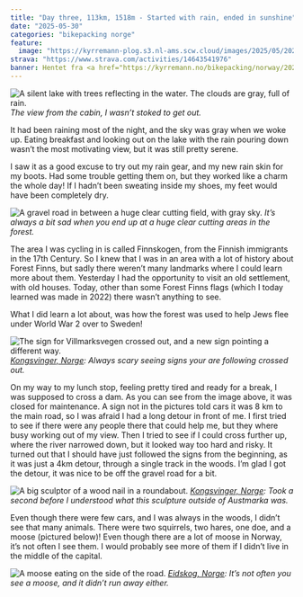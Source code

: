 ```yaml
---
title: "Day three, 113km, 1518m - Started with rain, ended in sunshine"
date: "2025-05-30"
categories: "bikepacking norge"
feature:
  image: "https://kyrremann-plog.s3.nl-ams.scw.cloud/images/2025/05/20250530_094724.jpg"
strava: "https://www.strava.com/activities/14643541976"
banner: Hentet fra <a href="https://kyrremann.no/bikepacking/norway/2025/villmarksvegen">kyrremann.no/bikepacking</a>
---
```


![A silent lake with trees reflecting in the water. The clouds are gray, full of rain.](https://kyrremann-plog.s3.nl-ams.scw.cloud/images/2025/05/20250530_094724.jpg)
*The view from the cabin, I wasn’t stoked to get out.*

It had been raining most of the night, and the sky was gray when we woke up. Eating breakfast and looking out on the lake with the rain pouring down wasn’t the most motivating view, but it was still pretty serene.

I saw it as a good excuse to try out my rain gear, and my new rain skin for my boots. Had some trouble getting them on, but they worked like a charm the whole day! If I hadn’t been sweating inside my shoes, my feet would have been completely dry.

![A gravel road in between a huge clear cutting field, with gray sky.](https://kyrremann-plog.s3.nl-ams.scw.cloud/images/2025/05/20250530_104720.jpg)
*It’s always a bit sad when you end up at a huge clear cutting areas in the forest.*

The area I was cycling in is called Finnskogen, from the Finnish immigrants in the 17th Century. So I knew that I was in an area with a lot of history about Forest Finns, but sadly there weren’t many landmarks where I could learn more about them. Yesterday I had the opportunity to visit an old settlement, with old houses. Today, other than some Forest Finns flags (which I today learned was made in 2022) there wasn’t anything to see.

What I did learn a lot about, was how the forest was used to help Jews flee under World War 2 over to Sweden!

![The sign for Villmarksvegen crossed out, and a new sign pointing a different way.](https://kyrremann-plog.s3.nl-ams.scw.cloud/images/2025/05/20250530_124949.jpg)
*[Kongsvinger, Norge](https://www.google.com/maps/place/60.1442564,12.4201361): Always scary seeing signs your are following crossed out.*

On my way to my lunch stop, feeling pretty tired and ready for a break, I was supposed to cross a dam. As you can see from the image above, it was closed for maintenance. A sign not in the pictures told cars it was 8 km to the main road, so I was afraid I had a long detour in front of me. I first tried to see if there were any people there that could help me, but they where busy working out of my view. Then I tried to see if I could cross further up, where the river narrowed down, but it looked way too hard and risky. It turned out that I should have just followed the signs from the beginning, as it was just a 4km detour, through a single track in the woods. I’m glad I got the detour, it was nice to be off the gravel road for a bit.

![A big sculptor of a wood nail in a roundabout.](https://kyrremann-plog.s3.nl-ams.scw.cloud/images/2025/05/20250530_135621.jpg)
*[Kongsvinger, Norge](https://www.google.com/maps/place/60.106028799722225,12.342012699722224): Took a second before I understood what this sculpture outside of Austmarka was.*

Even though there were few cars, and I was always in the woods, I didn’t see that many animals. There were two squirrels, two hares, one doe, and a moose (pictured below)! Even though there are a lot of moose in Norway, it’s not often I see them. I would probably see more of them if I didn’t live in the middle of the capital.

![A moose eating on the side of the road.](https://kyrremann-plog.s3.nl-ams.scw.cloud/images/2025/05/20250530_185319.jpg)
*[Eidskog, Norge](https://www.google.com/maps/place/59.8954086,11.834225599722222): It’s not often you see a moose, and it didn’t run away either.*
